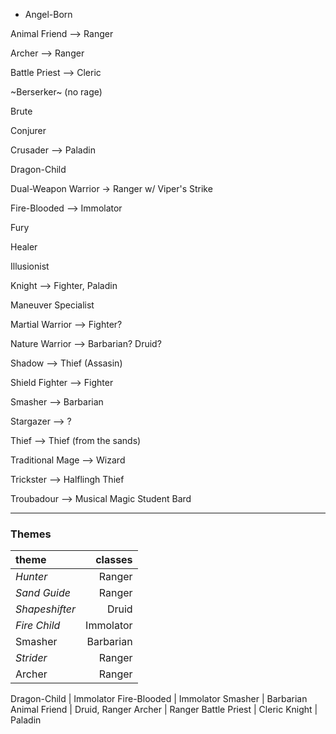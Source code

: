 - Angel-Born

Animal Friend  --> Ranger

Archer  --> Ranger

Battle Priest  --> Cleric

~Berserker~ (no rage)

Brute

Conjurer

Crusader --> Paladin

Dragon-Child

Dual-Weapon Warrior -> Ranger w/ Viper's Strike

Fire-Blooded  --> Immolator

Fury

Healer

Illusionist

Knight  --> Fighter, Paladin 

Maneuver Specialist

Martial Warrior  --> Fighter?

Nature Warrior --> Barbarian? Druid?

Shadow --> Thief (Assasin)

Shield Fighter  --> Fighter

Smasher --> Barbarian

Stargazer --> ?

Thief --> Thief (from the sands)

Traditional Mage --> Wizard

Trickster  --> Halflingh Thief 

Troubadour  --> Musical Magic Student Bard


---

### Themes

theme | classes
:--- | ---:
_Hunter_ | Ranger
_Sand Guide_ | Ranger 
_Shapeshifter_ | Druid
_Fire Child_ | Immolator 
Smasher | Barbarian
_Strider_ | Ranger
Archer | Ranger 

Dragon-Child | Immolator
Fire-Blooded | Immolator
Smasher | Barbarian
Animal Friend | Druid, Ranger
Archer | Ranger
Battle Priest  | Cleric
Knight | Paladin